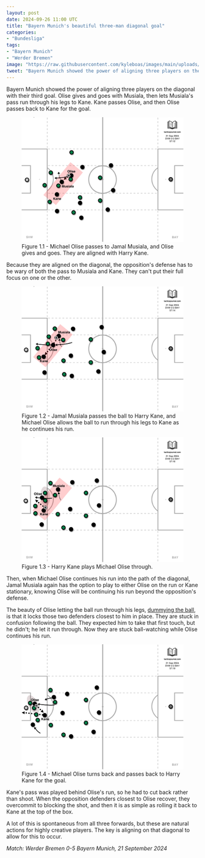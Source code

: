 ```yaml
---
layout: post
date: 2024-09-26 11:00 UTC
title: "Bayern Munich's beautiful three-man diagonal goal"
categories:
- "Bundesliga"
tags:
- "Bayern Munich"
- "Werder Bremen"
image: "https://raw.githubusercontent.com/kyleboas/images/main/uploads/2024/09/22/Image-22Sep2024_10:18:11.png"
tweet: "Bayern Munich showed the power of aligning three players on the diagonal with their third goal. Olise gives and goes with Musiala, then lets Musiala's pass run through his legs to Kane. Kane passes Olise, and then Olise passes back to Kane for the goal..."
---
```


Bayern Munich showed the power of aligning three players on the diagonal with their third goal. Olise gives and goes with Musiala, then lets Musiala's pass run through his legs to Kane. Kane passes Olise, and then Olise passes back to Kane for the goal.

<!---more--->

<figure>
    <img src="https://raw.githubusercontent.com/kyleboas/images/main/uploads/2024/09/22/Image-22Sep2024_10:08:38.png">
    <figcaption>Figure 1.1 - Michael Olise passes to Jamal Musiala, and Olise gives and goes. They are aligned with Harry Kane.</figcaption>
</figure>

Because they are aligned on the diagonal, the opposition's defense has to be wary of both the pass to Musiala and Kane. They can't put their full focus on one or the other. 

<figure>
    <img src="https://raw.githubusercontent.com/kyleboas/images/main/uploads/2024/09/22/Image-22Sep2024_10:12:43.png">
    <figcaption>Figure 1.2 - Jamal Musiala passes the ball to Harry Kane, and Michael Olise allows the ball to run through his legs to Kane as he continues his run.</figcaption>
</figure>


<figure>
    <img src="https://raw.githubusercontent.com/kyleboas/images/main/uploads/2024/09/22/Image-22Sep2024_10:08:39.png">
    <figcaption>Figure 1.3 - Harry Kane plays Michael Olise through.</figcaption>
</figure>

Then, when Michael Olise continues his run into the path of the diagonal, Jamal Musiala again has the option to play to either Olise on the run or Kane stationary, knowing Olise will be continuing his run beyond the opposition's defense. 

The beauty of Olise letting the ball run through his legs, [dummying the ball](https://tacticsjournal.com/2024/09/21/dummying-the-ball/), is that it locks those two defenders closest to him in place. They are stuck in confusion following the ball. They expected him to take that first touch, but he didn't; he let it run through. Now they are stuck ball-watching while Olise continues his run.

<figure>
    <img src="https://raw.githubusercontent.com/kyleboas/images/main/uploads/2024/09/22/Image-22Sep2024_10:08:41.png">
    <figcaption>Figure 1.4 - Michael Olise turns back and passes back to Harry Kane for the goal.</figcaption>
</figure>

Kane's pass was played behind Olise's run, so he had to cut back rather than shoot. When the opposition defenders closest to Olise recover, they overcommit to blocking the shot, and then it is as simple as rolling it back to Kane at the top of the box.

A lot of this is spontaneous from all three forwards, but these are natural actions for highly creative players. The key is aligning on that diagonal to allow for this to occur. 

*Match: Werder Bremen 0-5 Bayern Munich, 21 September 2024*
